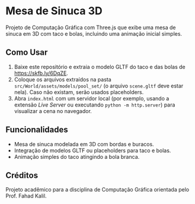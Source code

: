# Mesa de Sinuca 3D  
Projeto de Computação Gráfica com Three.js que exibe uma mesa de sinuca em 3D com taco e bolas, incluindo uma animação inicial simples.  

## Como Usar  
1. Baixe este repositório e extraia o modelo GLTF do taco e das bolas de https://skfb.ly/6DqZE.  
2. Coloque os arquivos extraídos na pasta `src/World/assets/models/pool_set/` (o arquivo `scene.gltf` deve estar nela). Caso não existam, serão usados placeholders.  
3. Abra `index.html` com um servidor local (por exemplo, usando a extensão *Live Server* ou executando `python -m http.server`) para visualizar a cena no navegador.  

## Funcionalidades  
- Mesa de sinuca modelada em 3D com bordas e buracos.  
- Integração de modelos GLTF ou placeholders para taco e bolas.  
- Animação simples do taco atingindo a bola branca.  

## Créditos  
Projeto acadêmico para a disciplina de Computação Gráfica orientada pelo Prof. Fahad Kalil.
